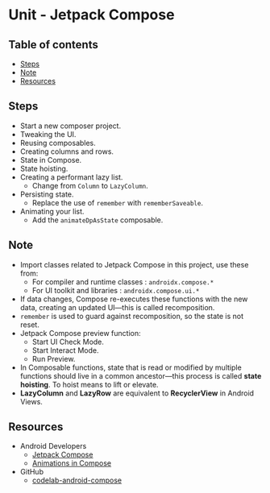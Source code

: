 <!-- omit in toc -->
# Unit - Jetpack Compose

<!-- omit in toc -->
## Table of contents

- [Steps](#steps)
- [Note](#note)
- [Resources](#resources)

## Steps

- Start a new composer project.
- Tweaking the UI.
- Reusing composables.
- Creating columns and rows.
- State in Compose.
- State hoisting.
- Creating a performant lazy list.
  - Change from `Column` to `LazyColumn`.  
- Persisting state.
  - Replace the use of `remember` with `rememberSaveable`.
- Animating your list.
  - Add the `animateDpAsState` composable.

## Note

- Import classes related to Jetpack Compose in this project, use these from:
  - For compiler and runtime classes : `androidx.compose.*`
  - For UI toolkit and libraries : `androidx.compose.ui.*`
- If data changes, Compose re-executes these functions with the new data,
  creating an updated UI—this is called recomposition.
- `remember` is used to guard against recomposition, so the state is not reset.
- Jetpack Compose preview function:
  - Start UI Check Mode.
  - Start Interact Mode.
  - Run Preview.
- In Composable functions, state that is read or modified by multiple functions
  should live in a common ancestor—this process is called **state hoisting**. To
  hoist means to lift or elevate.
- **LazyColumn** and **LazyRow** are equivalent to **RecyclerView** in Android Views.

## Resources

- Android Developers
  - [Jetpack Compose](https://developer.android.com/courses/pathways/compose)
  - [Animations in Compose](https://developer.android.com/develop/ui/compose/animation/introduction)
- GitHub
  - [codelab-android-compose](https://github.com/android/codelab-android-compose)
